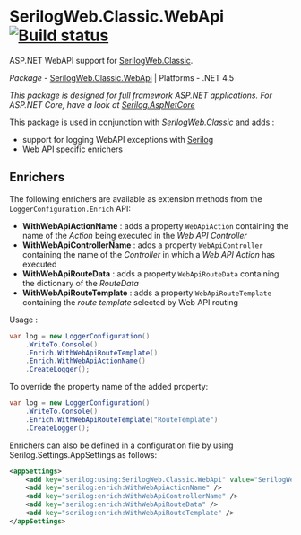 # SerilogWeb.Classic.WebApi [![Build status](https://ci.appveyor.com/api/projects/status/np8pc8rde1kvj0h2/branch/master?svg=true)](https://ci.appveyor.com/project/serilog-web/classic-webapi/branch/master)

ASP.NET WebAPI support for [SerilogWeb.Classic](https://github.com/serilog-web/classic).

*Package* - <a href="https://www.nuget.org/packages/serilogweb.classic.webapi">SerilogWeb.Classic.WebApi</a> | Platforms - .NET 4.5

_This package is designed for full framework ASP.NET applications. For ASP.NET Core, have a look at [Serilog.AspNetCore](https://github.com/serilog/serilog-aspnetcore)_

This package is used in conjunction with _SerilogWeb.Classic_ and adds : 
- support for logging WebAPI exceptions with [Serilog](http://serilog.net)
- Web API specific enrichers

## Enrichers
The following enrichers are available as extension methods from the `LoggerConfiguration.Enrich` API:
- **WithWebApiActionName** : adds a property `WebApiAction` containing the name of the *Action* being executed in the *Web API Controller*
- **WithWebApiControllerName** : adds a property `WebApiController` containing the name of the *Controller* in which a *Web API Action* has executed
- **WithWebApiRouteData** : adds a property `WebApiRouteData` containing the dictionary of the *RouteData*
- **WithWebApiRouteTemplate** : adds a property `WebApiRouteTemplate` containing the *route template* selected by Web API routing


Usage : 

```csharp
var log = new LoggerConfiguration()
    .WriteTo.Console()
    .Enrich.WithWebApiRouteTemplate()
    .Enrich.WithWebApiActionName()
    .CreateLogger();
```

To override the property name of the added property:

```csharp
var log = new LoggerConfiguration()
    .WriteTo.Console()
    .Enrich.WithWebApiRouteTemplate("RouteTemplate")
    .CreateLogger();
```

Enrichers can also be defined in a configuration file by using Serilog.Settings.AppSettings as follows:

```xml
<appSettings>
    <add key="serilog:using:SerilogWeb.Classic.WebApi" value="SerilogWeb.Classic.WebApi"/>
    <add key="serilog:enrich:WithWebApiActionName" />
    <add key="serilog:enrich:WithWebApiControllerName" />
    <add key="serilog:enrich:WithWebApiRouteData" />
    <add key="serilog:enrich:WithWebApiRouteTemplate" />
</appSettings>
```